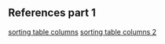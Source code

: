 ## References part 1

[sorting table columns](http://railscasts.com/episodes/228-sortable-table-columns)
[sorting table columns 2](https://richonrails.com/articles/sortable-table-columns)